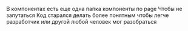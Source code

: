 В компонентах есть еще одна папка компоненты по page Чтобы не запутаться
Код старался делать более понятным чтобы легче разработчик или другой любой человек мог разобраться